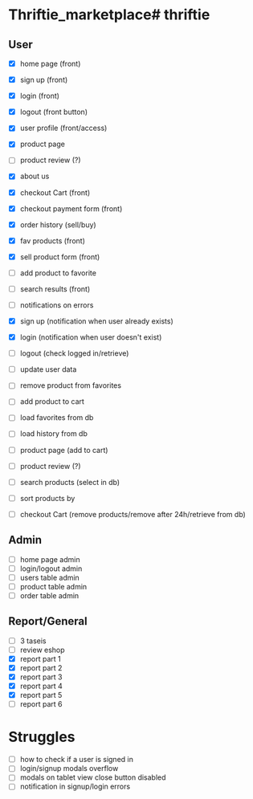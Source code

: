 # Thriftie_marketplace# thriftie

## User
- [x] home page (front)
- [x] sign up (front)
- [x] login (front)
- [x] logout (front button)
- [x] user profile (front/access)
- [x] product page
- [ ] product review (?)
- [x] about us
- [x] checkout Cart (front)
- [x] checkout payment form (front)
- [x] order history (sell/buy)
- [x] fav products (front)
- [x] sell product form (front)
- [ ] add product to favorite
- [ ] search results (front)
- [ ] notifications on errors

- [x] sign up (notification when user already exists)
- [x] login (notification when user doesn't exist)
- [ ] logout (check logged in/retrieve)
- [ ] update user data
- [ ] remove product from favorites
- [ ] add product to cart
- [ ] load favorites from db
- [ ] load history from db
- [ ] product page (add to cart)
- [ ] product review (?)
- [ ] search products (select in db)
- [ ] sort products by
- [ ] checkout Cart (remove products/remove after 24h/retrieve from db)

## Admin
- [ ] home page admin
- [ ] login/logout admin
- [ ] users table admin
- [ ] product table admin
- [ ] order table admin

## Report/General
- [ ] 3 taseis
- [ ] review eshop
- [x] report part 1
- [x] report part 2
- [x] report part 3
- [x] report part 4
- [x] report part 5
- [ ] report part 6

# Struggles
- [ ] how to check if a user is signed in
- [ ] login/signup modals overflow
- [ ] modals on tablet view close button disabled
- [ ] notification in signup/login errors
